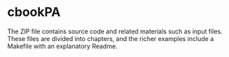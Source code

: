 # cbookPA
The ZIP file contains source code and related materials such as input files. These files are divided into chapters, and the 
richer examples include a Makefile with an explanatory Readme.
